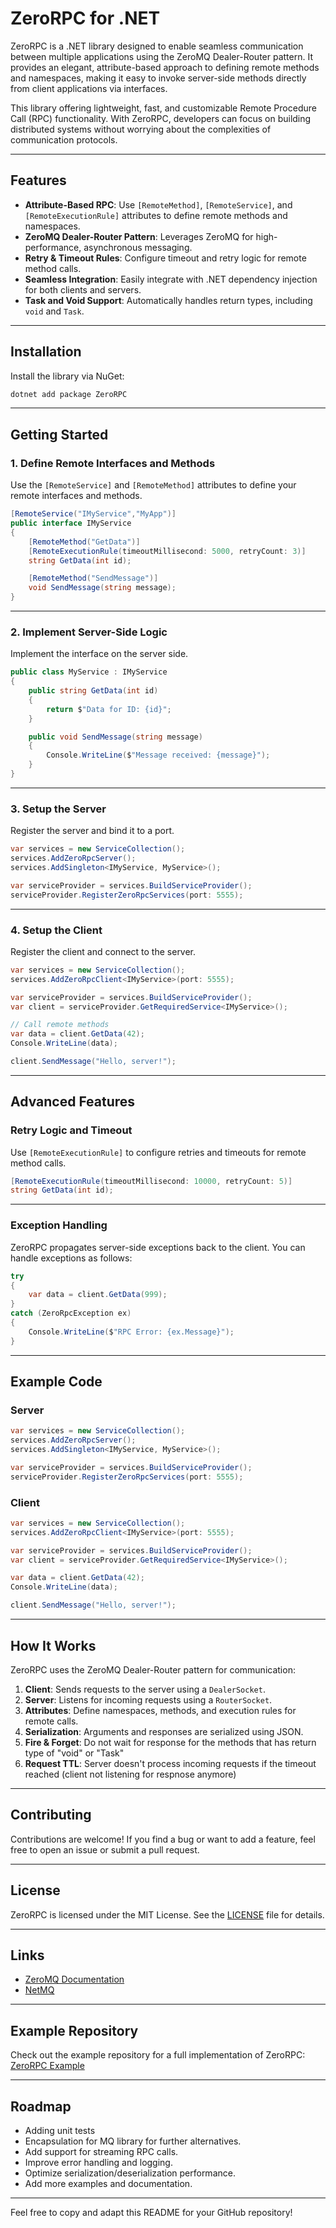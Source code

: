 # ZeroRPC for .NET

ZeroRPC is a .NET library designed to enable seamless communication between multiple applications using the ZeroMQ Dealer-Router pattern. It provides an elegant, attribute-based approach to defining remote methods and namespaces, making it easy to invoke server-side methods directly from client applications via interfaces.

This library offering lightweight, fast, and customizable Remote Procedure Call (RPC) functionality. With ZeroRPC, developers can focus on building distributed systems without worrying about the complexities of communication protocols.

---

## Features

- **Attribute-Based RPC**: Use `[RemoteMethod]`, `[RemoteService]`, and `[RemoteExecutionRule]` attributes to define remote methods and namespaces.
- **ZeroMQ Dealer-Router Pattern**: Leverages ZeroMQ for high-performance, asynchronous messaging.
- **Retry & Timeout Rules**: Configure timeout and retry logic for remote method calls.
- **Seamless Integration**: Easily integrate with .NET dependency injection for both clients and servers.
- **Task and Void Support**: Automatically handles return types, including `void` and `Task`.

---

## Installation

Install the library via NuGet:

```bash
dotnet add package ZeroRPC
```

---

## Getting Started

### 1. Define Remote Interfaces and Methods

Use the `[RemoteService]` and `[RemoteMethod]` attributes to define your remote interfaces and methods.

```csharp
[RemoteService("IMyService","MyApp")]
public interface IMyService
{
    [RemoteMethod("GetData")]
    [RemoteExecutionRule(timeoutMillisecond: 5000, retryCount: 3)]
    string GetData(int id);

    [RemoteMethod("SendMessage")]
    void SendMessage(string message);
}
```

---

### 2. Implement Server-Side Logic

Implement the interface on the server side.

```csharp
public class MyService : IMyService
{
    public string GetData(int id)
    {
        return $"Data for ID: {id}";
    }

    public void SendMessage(string message)
    {
        Console.WriteLine($"Message received: {message}");
    }
}
```

---

### 3. Setup the Server

Register the server and bind it to a port.

```csharp
var services = new ServiceCollection();
services.AddZeroRpcServer();
services.AddSingleton<IMyService, MyService>();

var serviceProvider = services.BuildServiceProvider();
serviceProvider.RegisterZeroRpcServices(port: 5555);
```

---

### 4. Setup the Client

Register the client and connect to the server.

```csharp
var services = new ServiceCollection();
services.AddZeroRpcClient<IMyService>(port: 5555);

var serviceProvider = services.BuildServiceProvider();
var client = serviceProvider.GetRequiredService<IMyService>();

// Call remote methods
var data = client.GetData(42);
Console.WriteLine(data);

client.SendMessage("Hello, server!");
```

---

## Advanced Features

### Retry Logic and Timeout

Use `[RemoteExecutionRule]` to configure retries and timeouts for remote method calls.

```csharp
[RemoteExecutionRule(timeoutMillisecond: 10000, retryCount: 5)]
string GetData(int id);
```

---

### Exception Handling

ZeroRPC propagates server-side exceptions back to the client. You can handle exceptions as follows:

```csharp
try
{
    var data = client.GetData(999);
}
catch (ZeroRpcException ex)
{
    Console.WriteLine($"RPC Error: {ex.Message}");
}
```

---

## Example Code

### Server

```csharp
var services = new ServiceCollection();
services.AddZeroRpcServer();
services.AddSingleton<IMyService, MyService>();

var serviceProvider = services.BuildServiceProvider();
serviceProvider.RegisterZeroRpcServices(port: 5555);
```

### Client

```csharp
var services = new ServiceCollection();
services.AddZeroRpcClient<IMyService>(port: 5555);

var serviceProvider = services.BuildServiceProvider();
var client = serviceProvider.GetRequiredService<IMyService>();

var data = client.GetData(42);
Console.WriteLine(data);

client.SendMessage("Hello, server!");
```

---

## How It Works

ZeroRPC uses the ZeroMQ Dealer-Router pattern for communication:

1. **Client**: Sends requests to the server using a `DealerSocket`.
2. **Server**: Listens for incoming requests using a `RouterSocket`.
3. **Attributes**: Define namespaces, methods, and execution rules for remote calls.
4. **Serialization**: Arguments and responses are serialized using JSON.
5. **Fire & Forget**: Do not wait for response for the methods that has return type of "void" or "Task"
6. **Request TTL**: Server doesn't process incoming requests if the timeout reached (client not listening for respnose anymore)
---

## Contributing

Contributions are welcome! If you find a bug or want to add a feature, feel free to open an issue or submit a pull request.

---

## License

ZeroRPC is licensed under the MIT License. See the [LICENSE](LICENSE) file for details.

---

## Links

- [ZeroMQ Documentation](https://zeromq.org/)
- [NetMQ](https://github.com/zeromq/netmq)

---

## Example Repository

Check out the example repository for a full implementation of ZeroRPC:
[ZeroRPC Example](https://github.com/cepicdalim/zerorpc.net/tree/main/examples/)

---

## Roadmap
- Adding unit tests
- Encapsulation for MQ library for further alternatives.
- Add support for streaming RPC calls.
- Improve error handling and logging.
- Optimize serialization/deserialization performance.
- Add more examples and documentation.

---

Feel free to copy and adapt this README for your GitHub repository!